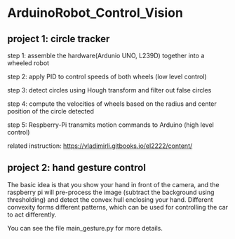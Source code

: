 # ArduinoRobot_Control_Vision

## project 1: circle tracker

step 1: assemble the hardware(Ardunio UNO, L239D) together into a wheeled robot

step 2: apply PID to control speeds of both wheels (low level control)

step 3: detect circles using Hough transform and filter out false circles

step 4: compute the velocities of wheels based on the radius and center position of the circle detected

step 5: Respberry-Pi transmits motion commands to Arduino (high level control)

related instruction: https://vladimirli.gitbooks.io/el2222/content/

## project 2: hand gesture control

The basic idea is that you show your hand in front of the camera, and the raspberry pi will pre-process the image (subtract the background using thresholding) and detect the convex hull enclosing your hand. Different convexity forms different patterns, which can be used for controlling the car to act differently.

You can see the file main_gesture.py for more details.
